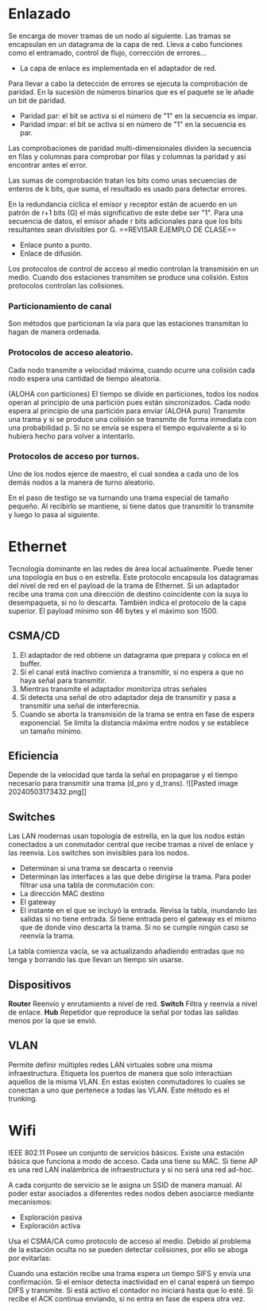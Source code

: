 # Enlazado
Se encarga de mover tramas de un nodo al siguiente.
Las tramas se encapsulan en un datagrama de la capa de red.
Lleva a cabo funciones como el entramado, control de flujo, corrección de errores...

+ La capa de enlace es implementada en el adaptador de red.

Para llevar a cabo la detección de errores se ejecuta la comprobación de paridad. En la sucesión de números binarios que es el paquete se le añade un bit de paridad.
+ Paridad par: el bit se activa si el número de "1" en la secuencia es impar. 
+ Paridad impar: el bit se activa si en número de "1" en la secuencia es par.

Las comprobaciones de paridad multi-dimensionales dividen la secuencia en filas y columnas para comprobar por filas y columnas la paridad y así encontrar antes el error.

Las sumas de comprobación tratan los bits como unas secuencias de enteros de k bits, que suma, el resultado es usado para detectar errores.

En la redundancia cíclica el emisor y receptor están de acuerdo en un patrón de r+1 bits (G) el más significativo de este debe ser "1". Para una secuencia de datos, el emisor añade r bits adicionales para que los bits resultantes sean divisibles por G.
==REVISAR EJEMPLO DE CLASE==

+ Enlace punto a punto.
+ Enlace de difusión.

Los protocolos de control de acceso al medio controlan la transmisión en un medio. Cuando dos estaciones transmiten se produce una colisión. Estos protocolos controlan las colisiones.

### Particionamiento de canal
Son métodos que particionan la vía para que las estaciones transmitan lo hagan de manera ordenada.
### Protocolos de acceso aleatorio.
Cada nodo transmite a velocidad máxima, cuando ocurre una colisión cada nodo espera una cantidad de tiempo aleatoria.

(ALOHA con particiones)
El tiempo se divide en particiones, todos los nodos operan al principio de una partición pues están sincronizados. Cada nodo espera al principio de una partición para enviar
(ALOHA puro)
Transmite una trama y si se produce una colisión se transmite de forma inmediata con una probabilidad p. Si no se envía se espera el tiempo equivalente a si lo hubiera hecho para volver a intentarlo.
### Protocolos de acceso por turnos.
Uno de los nodos ejerce de maestro, el cual sondea a cada uno de los demás nodos a la manera de turno aleatorio.

En el paso de testigo se va turnando una trama especial de tamaño pequeño. Al recibirlo se mantiene, si tiene datos que transmitir lo transmite y luego lo pasa al siguiente.
# Ethernet
Tecnología dominante en las redes de área local actualmente. Puede tener una topología en bus o en estrella. 
Este protocolo encapsula los datagramas del nivel de red en el payload de la trama de Ethernet.
Si un adaptador recibe una trama con una dirección de destino coincidente con la suya lo desempaqueta, si no lo descarta.
También indica el protocolo de la capa superior.
El payload mínimo son 46 bytes y el máximo son 1500.

## CSMA/CD
1. El adaptador de red obtiene un datagrama que prepara y coloca en el buffer.
2. Si el canal está inactivo comienza a transmitir, si no espera a que no haya señal para transmitir.
3. Mientras transmite el adaptador monitoriza otras señales 
4. Si detecta una señal de otro adaptador deja de transmitir y pasa a transmitir una señal de interferecnia.
5. Cuando se aborta la transmisión de la trama se entra en fase de espera exponencial.
Se limita la distancia máxima entre nodos y se establece un tamaño mínimo.
## Eficiencia
Depende de la velocidad que tarda la señal en propagarse y el tiempo necesario para transmitir una trama (d_pro y d_trans).
![[Pasted image 20240503173432.png]]
## Switches
Las LAN modernas usan topología de estrella, en la que los nodos están conectados a un conmutador central que recibe tramas a nivel de enlace y las reenvia.
Los switches son invisibles para los nodos.
+ Determinan si una trama se descarta o reenvia
+ Determinan las interfaces a las que debe dirigirse la trama.
Para poder filtrar usa una tabla de conmutación con:
+ La dirección MAC destino
+ El gateway
+ El instante en el que se incluyó la entrada.
Revisa la tabla, inundando las salidas si no tiene entrada. Si tiene entrada pero el gateway es el mismo que de donde vino descarta la trama. Si no se cumple ningún caso se reenvía la trama.

La tabla comienza vacía, se va actualizando añadiendo entradas que no tenga y borrando las que llevan un tiempo sin usarse.
## Dispositivos
**Router**
Reenvío y enrutamiento a nivel de red.
**Switch**
Filtra y reenvía a nivel de enlace.
**Hub**
Repetidor que reproduce la señal por todas las salidas menos por la que se envió.
## VLAN
Permite definir múltiples redes LAN virtuales sobre una misma infraestructura. Etiqueta los puertos de manera que solo interactúan aquellos de la misma VLAN. En estas existen conmutadores lo cuales se conectan a uno que pertenece a todas las VLAN. Este método es el trunking.
# Wifi
IEEE 802.11
Posee un conjunto de servicios básicos. Existe una estación básica que funciona a modo de acceso. Cada una tiene su MAC.
Si tiene AP es una red LAN inalámbrica de infraestructura y si no será una red ad-hoc.

A cada conjunto de servicio se le asigna un SSID de manera manual. Al poder estar asociados a diferentes redes nodos deben asociarce mediante mecanismos:
+ Exploración pasiva
+ Exploración activa

Usa el CSMA/CA como protocolo de acceso al medio.
Debido al problema de la estación oculta no se pueden detectar colisiones, por ello se aboga por evitarlas:

Cuando una estación recibe una trama espera un tiempo SIFS y envía una confirmación.
Si el emisor detecta inactividad en el canal esperá un tiempo DIFS y transmite. Si está activo el contador no iniciará hasta que lo esté. Si recibe el ACK continua enviando, si no entra en fase de espera otra vez.